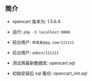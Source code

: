 ## 简介
* opencart 版本为: 1.5.6.4

* 运行: `php -S localhost:9000`

* 前台用户: `林某某@qq.com/111111`

* 后台用户: `admin/111111`

* 测试用最新数据库: opencart.sql

* 初始安装后 sql 备份: opencart_init.sql
